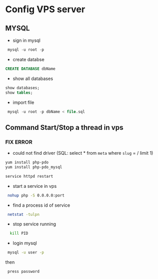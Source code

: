 # Config VPS server

## MYSQL

- sign in mysql

 ```sql
  mysql -u root -p

 ```

- create databse

```sql
CREATE DATABASE dbName
```

- show all databases

```sql
show databases;
show tables;
```

- import file

```sql
 mysql -u root -p dbName < file.sql 
```

## Command Start/Stop a thread in vps

### FIX ERROR

- could not find driver (SQL: select * from `meta` where `slug` = / limit 1)

```bash
yum install php-pdo
yum install php-pdo_mysql

service httpd restart
```

- start a service in vps

```bash
 nohup php -S 0.0.0.0:port
```

- find a process id of service

```bash
 netstat -tulpn
```

- stop service running

```bash
  kill PID
```

- login mysql

```bash
 mysql -u user -p
```

 then

```bash
 press password
```
